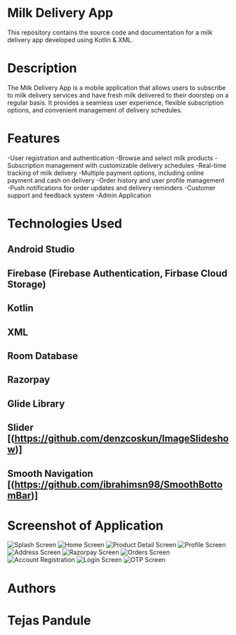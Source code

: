 # Milk Delivery App
This repository contains the source code and documentation for a milk delivery app developed using Kotlin & XML.
# Description
The Milk Delivery App is a mobile application that allows users to subscribe to milk delivery services and have fresh milk delivered to their doorstep on a regular basis. It provides a seamless user experience, flexible subscription options, and convenient management of delivery schedules.
# Features
-User registration and authentication
-Browse and select milk products
-Subscription management with customizable delivery schedules
-Real-time tracking of milk delivery
-Multiple payment options, including online payment and cash on delivery
-Order history and user profile management
-Push notifications for order updates and delivery reminders
-Customer support and feedback system
-Admin Application 

# Technologies Used
## Android Studio
## Firebase (Firebase Authentication, Firbase Cloud Storage)
## Kotlin
## XML
## Room Database
## Razorpay
## Glide Library   
## Slider  [(https://github.com/denzcoskun/ImageSlideshow)] 
## Smooth Navigation [(https://github.com/ibrahimsn98/SmoothBottomBar)]

# Screenshot of Application

![Splash Screen](https://github.com/Tejas-Pandule/MalgangaDairy/assets/104879082/8e10c382-7ff6-4470-adfc-45e3de923cfd)
![Home Screen](https://github.com/Tejas-Pandule/MalgangaDairy/assets/104879082/c3f5de9b-2286-4563-8bc1-f1c1b597fa9c)
![Product Detail Screen](https://github.com/Tejas-Pandule/MalgangaDairy/assets/104879082/c664389b-948c-4484-871c-02a8aa4acb7c)
![Profile Screen](https://github.com/Tejas-Pandule/MalgangaDairy/assets/104879082/c4f60cde-2cba-407e-89b6-3ca1f25922d6)
![Address Screen](https://github.com/Tejas-Pandule/MalgangaDairy/assets/104879082/c66e08fe-57ca-4f24-a4da-6327869fbcb2)
![Razorpay Screen](https://github.com/Tejas-Pandule/MalgangaDairy/assets/104879082/9e5c209b-fbcf-41d3-ac49-db07c7973fe9)
![Orders Screen](https://github.com/Tejas-Pandule/MalgangaDairy/assets/104879082/b29ac1e7-3121-4fa3-9e0e-0614b42791cc)
![Account Registration](https://github.com/Tejas-Pandule/MalgangaDairy/assets/104879082/b73020f9-7823-4350-b93c-61f76b5ec606)
![Login Screen](https://github.com/Tejas-Pandule/MalgangaDairy/assets/104879082/175236a1-6d1b-480e-be4f-daeec509ebab)
![OTP Screen](https://github.com/Tejas-Pandule/MalgangaDairy/assets/104879082/f7dd30c0-1af4-472f-b383-d2e1f78f4ee6)

# Authors
# Tejas Pandule 










